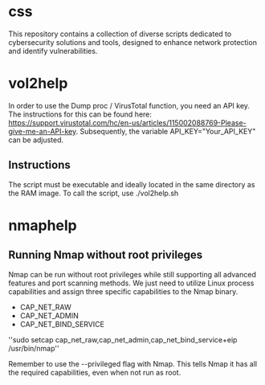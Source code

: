 # css
This repository contains a collection of diverse scripts dedicated to cybersecurity solutions and tools, designed to enhance network protection and identify vulnerabilities.

# vol2help
In order to use the Dump proc / VirusTotal function, you need an API key. The instructions for this can be found here: https://support.virustotal.com/hc/en-us/articles/115002088769-Please-give-me-an-API-key. Subsequently, the variable API_KEY="Your_API_KEY" can be adjusted.

## Instructions
The script must be executable and ideally located in the same directory as the RAM image. To call the script, use ./vol2help.sh

# nmaphelp

## Running Nmap without root privileges

Nmap can be run without root privileges while still supporting all advanced features and port scanning methods. 
We just need to utilize Linux process capabilities and assign three specific capabilities to the Nmap binary.

* CAP_NET_RAW
* CAP_NET_ADMIN
* CAP_NET_BIND_SERVICE

''sudo setcap cap_net_raw,cap_net_admin,cap_net_bind_service+eip /usr/bin/nmap''

Remember to use the --privileged flag with Nmap. This tells Nmap it has all the required capabilities, even when not run as root.